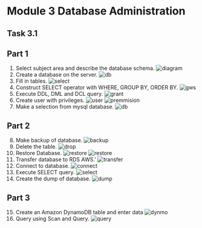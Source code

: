 # Module 3 Database Administration #
## Task 3.1 ##
## Part 1 ##
1. Select subject area and describe the database schema.
![diagram](https://github.com/vlddryga2233/DevOps_online_Kyiv_2020_Q42021Q1/blob/master/m3/task3.1/screenshots/db_diagram.png)
2. Create a database on the server.
![db](https://github.com/vlddryga2233/DevOps_online_Kyiv_2020_Q42021Q1/blob/master/m3/task3.1/screenshots/CREATE_TABLES.png)
3. Fill in tables.
![select](https://github.com/vlddryga2233/DevOps_online_Kyiv_2020_Q42021Q1/blob/master/m3/task3.1/screenshots/Select%20from%20databases.png)
4. Construct SELECT operator with WHERE, GROUP BY, ORDER BY.
![gws](https://github.com/vlddryga2233/DevOps_online_Kyiv_2020_Q42021Q1/blob/master/m3/task3.1/screenshots/selece_group_orger.png)
5. Execute DDL, DML and DCL query.
![grant](https://github.com/vlddryga2233/DevOps_online_Kyiv_2020_Q42021Q1/blob/master/m3/task3.1/screenshots/grant%20_%20ddl_dlm.png)
6. Create user with privileges.
![user](https://github.com/vlddryga2233/DevOps_online_Kyiv_2020_Q42021Q1/blob/master/m3/task3.1/screenshots/create_new_user_and_set_privilegii.png)
![premmision](https://github.com/vlddryga2233/DevOps_online_Kyiv_2020_Q42021Q1/blob/master/m3/task3.1/screenshots/premission.png)
7. Make a selection from mysql database.
![db](https://github.com/vlddryga2233/DevOps_online_Kyiv_2020_Q42021Q1/blob/master/m3/task3.1/screenshots/select%20from%20mysql%20db.png)
## Part 2 ##
8. Make backup of database.
![backup](https://github.com/vlddryga2233/DevOps_online_Kyiv_2020_Q42021Q1/blob/master/m3/task3.1/screenshots/create_backup.png)
9. Delete the table.
![drop](https://github.com/vlddryga2233/DevOps_online_Kyiv_2020_Q42021Q1/blob/master/m3/task3.1/screenshots/drop_table_orders.png)
10. Restore Database.
![restore](https://github.com/vlddryga2233/DevOps_online_Kyiv_2020_Q42021Q1/blob/master/m3/task3.1/screenshots/restore_backup.png)
![restore](https://github.com/vlddryga2233/DevOps_online_Kyiv_2020_Q42021Q1/blob/master/m3/task3.1/screenshots/restore_db.png)
11. Transfer database to RDS AWS.'
![transfer](https://github.com/vlddryga2233/DevOps_online_Kyiv_2020_Q42021Q1/blob/master/m3/task3.1/screenshots/load_backup_on_database.png)
12. Connect to database.
![connect](https://github.com/vlddryga2233/DevOps_online_Kyiv_2020_Q42021Q1/blob/master/m3/task3.1/screenshots/running%20%20databases_ok.png)
13. Execute SELECT query.
![select](https://github.com/vlddryga2233/DevOps_online_Kyiv_2020_Q42021Q1/blob/master/m3/task3.1/screenshots/select_complex.png)
14. Create the dump of database.
![dump](https://github.com/vlddryga2233/DevOps_online_Kyiv_2020_Q42021Q1/blob/master/m3/task3.1/screenshots/backup_new_db_from_server.png)
## Part 3 ##
15. Create an Amazon DynamoDB table and enter data
![dynmo](https://github.com/vlddryga2233/DevOps_online_Kyiv_2020_Q42021Q1/blob/master/m3/task3.1/screenshots/create_dynamo_bd_table.png)
17. Query using Scan and Query.
![query](https://github.com/vlddryga2233/DevOps_online_Kyiv_2020_Q42021Q1/blob/master/m3/task3.1/screenshots/query_Dynamo_begin_with.png)